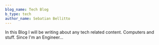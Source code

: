 ```yaml
---
blog_name: Tech Blog
b_type: tech
author_name: Sebatian Bellitto
---
```

In this Blog I will be writing about any tech related content. Computers and stuff. Since I'm an Engineer...
